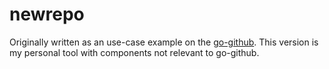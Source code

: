 # newrepo

Originally written as an use-case example on the [go-github](https://github.com/google/go-github). This version is my personal tool with components not relevant to go-github.